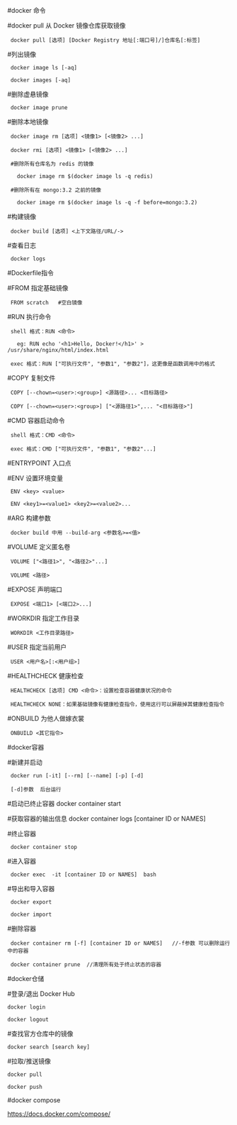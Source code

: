 #docker 命令
   
   #docker pull 从 Docker 镜像仓库获取镜像
   
     docker pull [选项] [Docker Registry 地址[:端口号]/]仓库名[:标签]
     
   #列出镜像
   
     docker image ls [-aq]
     
     docker images [-aq]  
      
   #删除虚悬镜像
   
     docker image prune
     
   #删除本地镜像
   
     docker image rm [选项] <镜像1> [<镜像2> ...]
     
     docker rmi [选项] <镜像1> [<镜像2> ...]  
     
     #删除所有仓库名为 redis 的镜像  
     
       docker image rm $(docker image ls -q redis)
       
     #删除所有在 mongo:3.2 之前的镜像
     
       docker image rm $(docker image ls -q -f before=mongo:3.2)
       
   #构建镜像
   
     docker build [选项] <上下文路径/URL/->
     
   #查看日志
   
     docker logs
     
#Dockerfile指令

   #FROM 指定基础镜像
   
     FROM scratch   #空白镜像
     
   #RUN 执行命令
   
     shell 格式：RUN <命令>  
     
       eg: RUN echo '<h1>Hello, Docker!</h1>' > /usr/share/nginx/html/index.html
       
     exec 格式：RUN ["可执行文件", "参数1", "参数2"]，这更像是函数调用中的格式 
     
   #COPY 复制文件
   
     COPY [--chown=<user>:<group>] <源路径>... <目标路径>
     
     COPY [--chown=<user>:<group>] ["<源路径1>",... "<目标路径>"] 
     
   #CMD 容器启动命令
   
     shell 格式：CMD <命令>
     
     exec 格式：CMD ["可执行文件", "参数1", "参数2"...]
     
   #ENTRYPOINT 入口点
   
   #ENV 设置环境变量
   
     ENV <key> <value>
     
     ENV <key1>=<value1> <key2>=<value2>...
     
   #ARG 构建参数
   
     docker build 中用 --build-arg <参数名>=<值> 
     
   #VOLUME 定义匿名卷
   
     VOLUME ["<路径1>", "<路径2>"...]
     
     VOLUME <路径>
   
   #EXPOSE 声明端口
   
     EXPOSE <端口1> [<端口2>...]
     
   #WORKDIR 指定工作目录
     
     WORKDIR <工作目录路径>
     
   #USER 指定当前用户
     
     USER <用户名>[:<用户组>]
   #HEALTHCHECK 健康检查
   
     HEALTHCHECK [选项] CMD <命令>：设置检查容器健康状况的命令
     
     HEALTHCHECK NONE：如果基础镜像有健康检查指令，使用这行可以屏蔽掉其健康检查指令
     
   #ONBUILD 为他人做嫁衣裳
     
     ONBUILD <其它指令>
     
#docker容器

   #新建并启动
   
     docker run [-it] [--rm] [--name] [-p] [-d]
     
     [-d]参数  后台运行
     
   #启动已终止容器
     docker container start
   
   #获取容器的输出信息
     docker container logs [container ID or NAMES]  
     
   #终止容器
   
     docker container stop  
     
   #进入容器
     
     docker exec  -it [container ID or NAMES]  bash
     
   #导出和导入容器
    
     docker export
     
     docker import
     
   #删除容器
   
     docker container rm [-f] [container ID or NAMES]   //-f参数 可以删除运行中的容器
     
     docker container prune  //清理所有处于终止状态的容器
     

#docker仓储

  #登录/退出 Docker Hub
  
    docker login
    
    docker logout
    
  #查找官方仓库中的镜像
    
    docker search [search key]
    
  #拉取/推送镜像
  
    docker pull 
    
    docker push
    
      
    
    
#docker compose

https://docs.docker.com/compose/